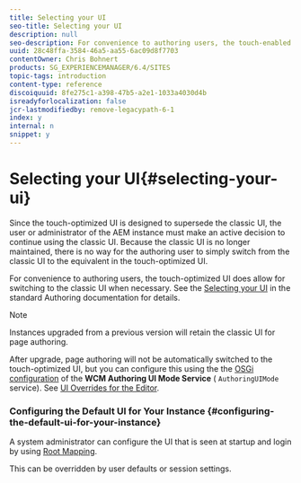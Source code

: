 ```yaml
---
title: Selecting your UI
seo-title: Selecting your UI
description: null
seo-description: For convenience to authoring users, the touch-enabled UI does allow for switching to the classic UI when necessary.
uuid: 28c48ffa-3584-46a5-aa55-6ac09d8f7703
contentOwner: Chris Bohnert
products: SG_EXPERIENCEMANAGER/6.4/SITES
topic-tags: introduction
content-type: reference
discoiquuid: 8fe275c1-a398-47b5-a2e1-1033a4030d4b
isreadyforlocalization: false
jcr-lastmodifiedby: remove-legacypath-6-1
index: y
internal: n
snippet: y
---
```


# Selecting your UI{#selecting-your-ui}

Since the touch-optimized UI is designed to supersede the classic UI, the user or administrator of the AEM instance must make an active decision to continue using the classic UI. Because the classic UI is no longer maintained, there is no way for the authoring user to simply switch from the classic UI to the equivalent in the touch-optimized UI.

For convenience to authoring users, the touch-optimized UI does allow for switching to the classic UI when necessary. See the [Selecting your UI](../../authoring/using/select-ui.md) in the standard Authoring documentation for details.

>[!NOTE]
>
>Instances upgraded from a previous version will retain the classic UI for page authoring.
>
>After upgrade, page authoring will not be automatically switched to the touch-optimized UI, but you can configure this using the the [OSGi configuration](../../deploying/using/configuring-osgi.md) of the **WCM Authoring UI Mode Service** ( `AuthoringUIMode` service). See [UI Overrides for the Editor](#uioverridesfortheeditor).

### Configuring the Default UI for Your Instance {#configuring-the-default-ui-for-your-instance}

A system administrator can configure the UI that is seen at startup and login by using [Root Mapping](../../deploying/using/osgi-configuration-settings.md#daycqrootmapping).

This can be overridden by user defaults or session settings.
